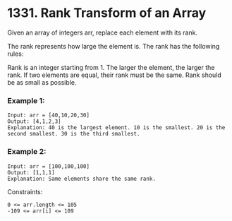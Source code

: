 # 1331. Rank Transform of an Array


Given an array of integers arr, replace each element with its rank.

The rank represents how large the element is. The rank has the following rules:

Rank is an integer starting from 1.
The larger the element, the larger the rank. If two elements are equal, their rank must be the same.
Rank should be as small as possible.
 

### Example 1:
```
Input: arr = [40,10,20,30]
Output: [4,1,2,3]
Explanation: 40 is the largest element. 10 is the smallest. 20 is the second smallest. 30 is the third smallest.
```

### Example 2:
```
Input: arr = [100,100,100]
Output: [1,1,1]
Explanation: Same elements share the same rank.
 ```

Constraints:
```
0 <= arr.length <= 105
-109 <= arr[i] <= 109
```